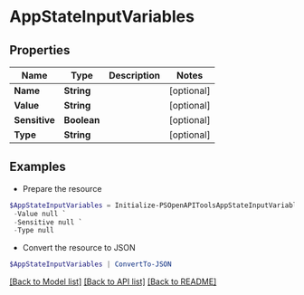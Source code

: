 # AppStateInputVariables
## Properties

Name | Type | Description | Notes
------------ | ------------- | ------------- | -------------
**Name** | **String** |  | [optional] 
**Value** | **String** |  | [optional] 
**Sensitive** | **Boolean** |  | [optional] 
**Type** | **String** |  | [optional] 

## Examples

- Prepare the resource
```powershell
$AppStateInputVariables = Initialize-PSOpenAPIToolsAppStateInputVariables  -Name null `
 -Value null `
 -Sensitive null `
 -Type null
```

- Convert the resource to JSON
```powershell
$AppStateInputVariables | ConvertTo-JSON
```

[[Back to Model list]](../README.md#documentation-for-models) [[Back to API list]](../README.md#documentation-for-api-endpoints) [[Back to README]](../README.md)


